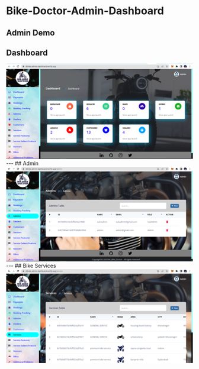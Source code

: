 # Bike-Doctor-Admin-Dashboard
Admin Demo
---
## Dashboard
<img src="./public/dashboard.PNG" />
---
## Admin
<img src="./public/admin.PNG" />
---
## Bike Services
<img src="./public/services.PNG" />

